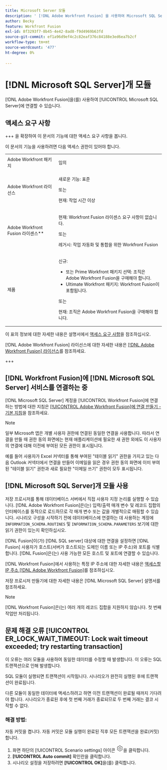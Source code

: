 ```yaml
---
title: Microsoft Server 모듈
description: ' [!DNL Adobe Workfront Fusion] 을 사용하여 Microsoft SQL Server에 연결할 수 있습니다.'
author: Becky
feature: Workfront Fusion
exl-id: 8f3293f7-8b45-4e42-8ad8-f9d4969b63fd
source-git-commit: ef1a96d9ef4c2c82eaf376c84188e3ed6ea7b2cf
workflow-type: tm+mt
source-wordcount: '477'
ht-degree: 0%

---
```


# [!DNL Microsoft SQL Server]개 모듈

[!DNL Adobe Workfront Fusion]을(를) 사용하여 [!UICONTROL Microsoft SQL Server]에 연결할 수 있습니다.

## 액세스 요구 사항

+++ 을 확장하여 이 문서의 기능에 대한 액세스 요구 사항을 봅니다.

이 문서의 기능을 사용하려면 다음 액세스 권한이 있어야 합니다.

<table style="table-layout:auto">
 <col> 
 <col> 
 <tbody> 
  <tr> 
   <td role="rowheader">Adobe Workfront 패키지</td> 
   <td> <p>임의</p> </td> 
  </tr> 
  <tr data-mc-conditions=""> 
   <td role="rowheader">Adobe Workfront 라이선스</td> 
   <td> <p>새로운 기능: 표준</p><p>또는</p><p>현재: 작업 시간 이상</p> </td> 
  </tr> 
  <tr> 
   <td role="rowheader">Adobe Workfront Fusion 라이센스**</td> 
   <td>
   <p>현재: Workfront Fusion 라이센스 요구 사항이 없습니다.</p>
   <p>또는</p>
   <p>레거시: 작업 자동화 및 통합을 위한 Workfront Fusion </p>
   </td> 
  </tr> 
  <tr> 
   <td role="rowheader">제품</td> 
   <td>
   <p>신규:</p> <ul><li>또는 Prime Workfront 패키지 선택: 조직은 Adobe Workfront Fusion을 구매해야 합니다.</li><li>Ultimate Workfront 패키지: Workfront Fusion이 포함됩니다.</li></ul>
   <p>또는</p>
   <p>현재: 조직은 Adobe Workfront Fusion을 구매해야 합니다.</p>
   </td> 
  </tr>
 </tbody> 
</table>

이 표의 정보에 대한 자세한 내용은 설명서에서 [액세스 요구 사항](/help/workfront-fusion/references/licenses-and-roles/access-level-requirements-in-documentation.md)을 참조하십시오.

[!DNL Adobe Workfront Fusion] 라이선스에 대한 자세한 내용은 [[!DNL Adobe Workfront Fusion] 라이선스](/help/workfront-fusion/set-up-and-manage-workfront-fusion/licensing-operations-overview/license-automation-vs-integration.md)를 참조하세요.

+++

## [!DNL Workfront Fusion]에 [!DNL Microsoft SQL Server] 서비스를 연결하는 중

[!DNL Microsoft SQL Server] 계정을 [!UICONTROL Workfront Fusion]에 연결하는 방법에 대한 지침은 [[!UICONTROL Adobe Workfront Fusion]에 연결 만들기 - 기본 지침](/help/workfront-fusion/create-scenarios/connect-to-apps/connect-to-fusion-general.md)을 참조하세요.

>[!NOTE]
>
>일부 Microsoft 앱은 개별 사용자 권한에 연결된 동일한 연결을 사용합니다. 따라서 연결을 만들 때 권한 동의 화면에는 현재 애플리케이션에 필요한 새 권한 외에도 이 사용자의 연결에 대해 이전에 부여된 모든 권한이 표시됩니다.
>
>예를 들어 사용자가 Excel 커넥터를 통해 부여된 &quot;테이블 읽기&quot; 권한을 가지고 있는 다음 Outlook 커넥터에서 연결을 만들어 이메일을 읽은 경우 권한 동의 화면에 이미 부여된 &quot;테이블 읽기&quot; 권한과 새로 필요한 &quot;이메일 쓰기&quot; 권한이 모두 표시됩니다.

## [!DNL Microsoft SQL Server]개 모듈 사용

저장 프로시저를 통해 데이터베이스 서버에서 직접 사용자 지정 논리를 실행할 수 있습니다. [!DNL Adobe Workfront Fusion]은(는) 입력/출력 매개 변수 및 레코드 집합의 인터페이스를 동적으로 로드하므로 각 매개 변수 또는 값을 개별적으로 매핑할 수 있습니다. 시나리오 구성을 시작하기 전에 데이터베이스에 연결하는 데 사용하는 계정에 `INFORMATION_SCHEMA.ROUTINES` 및 `INFORMATION_SCHEMA.PARAMETERS` 보기에 대한 읽기 권한이 있는지 확인하십시오.

[!DNL Fusion]이(가) [!DNL SQL server] 대상에 대한 연결을 설정하면 [!DNL Fusion] 사용자가 호스트(서버가 호스트되는 도메인 이름 또는 IP 주소)와 포트를 식별합니다. [!DNL Fusion]은(는) 사용 가능한 모든 호스트 및 포트에 연결할 수 있습니다.

[!DNL Workfront Fusion]에서 사용하는 특정 IP 주소에 대한 자세한 내용은 [액세스할 IP 주소 [!DNL Adobe Workfront Fusion]](/help/workfront-fusion/set-up-and-manage-workfront-fusion/set-up-and-manage-orgs-and-teams/set-up-orgs-teams-and-users/set-up-ip-addresses-for-fusion.md)를 참조하십시오.

저장 프로시저 만들기에 대한 자세한 내용은 [!DNL Microsoft SQL Server] 설명서를 참조하세요.

>[!NOTE]
>
>[!DNL Workfront Fusion]은(는) 여러 개의 레코드 집합을 지원하지 않습니다. 첫 번째 작업만 처리됩니다.

## 문제 해결 오류 [!UICONTROL ER_LOCK_WAIT_TIMEOUT: Lock wait timeout exceeded; try restarting transaction]

이 오류는 여러 모듈을 사용하여 동일한 데이터를 수정할 때 발생합니다. 이 오류는 SQL 트랜잭션으로 인해 발생합니다.

SQL 모듈이 실행되면 트랜잭션이 시작됩니다. 시나리오가 완전히 실행된 후에 트랜잭션이 완료됩니다.

다른 모듈이 동일한 데이터에 액세스하려고 하면 이전 트랜잭션이 완료될 때까지 기다려야 합니다. 시나리오가 종료된 후에 첫 번째 거래가 종료되므로 두 번째 거래는 결코 시작할 수 없다.

### 해결 방법:

자동 커밋을 켭니다. 자동 커밋은 모듈 실행이 완료된 직후 모든 트랜잭션을 완료(커밋)합니다.

1. 화면 하단의 [!UICONTROL Scenario settings] 아이콘 ![시나리오 설정 아이콘](/help/workfront-fusion/references/apps-and-modules/assets/scenario-settings-icon.png)을 클릭합니다.
1. **[!UICONTROL Auto commit]** 확인란을 클릭합니다.
1. 시나리오 설정을 저장하려면 **[!UICONTROL OK]**&#x200B;을(를) 클릭합니다.
